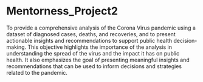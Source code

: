 # Mentorness_Project2
To provide a comprehensive analysis of the Corona Virus pandemic using a dataset of diagnosed cases, deaths, and recoveries, and to present actionable insights and recommendations to support public health decision-making.
This objective highlights the importance of the analysis in understanding the spread of the virus and the impact it has on public health. It also emphasizes the goal of presenting meaningful insights and recommendations that can be used to inform decisions and strategies related to the pandemic.

